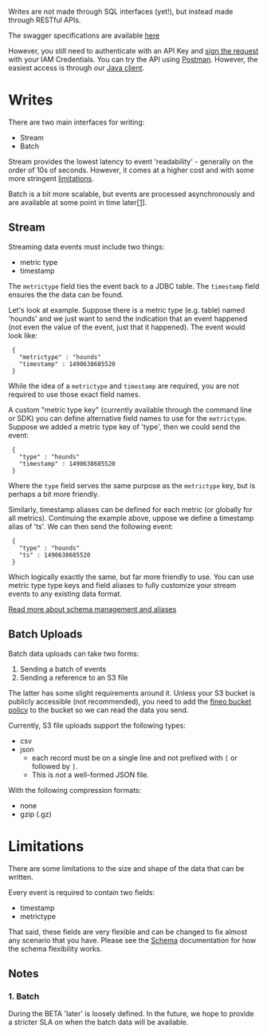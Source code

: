 Writes are not made through SQL interfaces (yet!), but instead made through RESTful APIs.

The swagger specifications are available [here]

However, you still need to authenticate with an API Key and
[sign the request](http://docs.aws.amazon.com/general/latest/gr/signing_aws_api_requests.html) 
with your IAM Credentials. You can try the API using [Postman](https://www.getpostman.com/). 
However, the easiest access is through our [Java client](client/java-client).

# Writes

There are two main interfaces for writing:

  * Stream
  * Batch
  
Stream provides the lowest latency to event 'readability' - generally on the order of 10s of 
seconds. However, it comes at a higher cost and with some more stringent
[limitations](#limitations).

Batch is a bit more scalable, but events are processed asynchronously and are available at some 
point in time later[[1](#1-batch)].

## Stream

Streaming data events must include two things:

 * metric type
 * timestamp
 
The `metrictype` field ties the event back to a JDBC table. The `timestamp` field ensures the the data can be found.

Let's look at example. Suppose there is a metric type (e.g. table) named 'hounds' and we just want to send the indication that an event happened (not even the value of the event, just that it happened). The event would look like:

```
 {
   "metrictype" : "hounds"
   "timestamp" : 1490638685520
 }
```

While the idea of a `metrictype` and `timestamp` are required, you are not required to use those exact field names.

A custom "metric type key" (currently available through the command line or SDK) you can define alternative field names to use for the `metrictype`. Suppose we added a metric type key of 'type', then we could send the event:

```
 {
   "type" : "hounds"
   "timestamp" : 1490638685520
 }
```

Where the `type` field serves the same purpose as the `metrictype` key, but is perhaps a bit more friendly.


Similarly, timestamp aliases can be defined for each metric (or globally for all metrics). Continuing the example above, uppose we define a timestamp alias of 'ts'. We can then send the following event:

```
 {
   "type" : "hounds"
   "ts" : 1490638685520
 }
```

Which logically exactly the same, but far more friendly to use. You can use metric type type keys and field aliases to fully customize your stream events to any existing data format.

[Read more about schema management and aliases](/schema)

## Batch Uploads

Batch data uploads can take two forms:

 1. Sending a batch of events
 2. Sending a reference to an S3 file

The latter has some slight requirements around it. Unless your S3 bucket is publicly accessible 
(not recommended), you need to add the [fineo bucket policy](batch-upload-bucket-policy.json) to 
the bucket so we can read the data you send.
 
Currently, S3 file uploads support the following types:

  * csv
  * json
    * each record must be on a single line and not prefixed with `[` or followed by `]`. 
    * This is _not_ a well-formed JSON file.

With the following compression formats:

  * none
  * gzip (.gz)

# Limitations

There are some limitations to the size and shape of the data that can be written.
 
Every event is required to contain two fields:

  * timestamp
  * metrictype
  
That said, these fields are very flexible and can be changed to fix almost any scenario that you 
have. Please see the [Schema](Schema) documentation for how the schema flexibility works.

## Notes

### 1. Batch
During the BETA 'later' is loosely defined. In the future, we hope to provide a stricter SLA 
on when the batch data will be available.

[here]: http://api-doc.fineo.io
